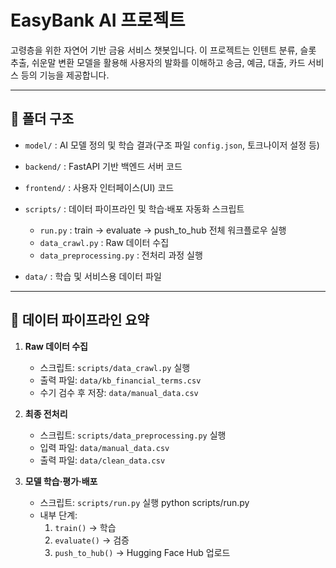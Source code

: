 # EasyBank AI 프로젝트

고령층을 위한 자연어 기반 금융 서비스 챗봇입니다.
이 프로젝트는 인텐트 분류, 슬롯 추출, 쉬운말 변환 모델을 활용해 사용자의 발화를 이해하고 송금, 예금, 대출, 카드 서비스 등의 기능을 제공합니다.

---

## 📁 폴더 구조

* `model/` : AI 모델 정의 및 학습 결과(구조 파일 `config.json`, 토크나이저 설정 등)
* `backend/` : FastAPI 기반 백엔드 서버 코드
* `frontend/` : 사용자 인터페이스(UI) 코드
* `scripts/` : 데이터 파이프라인 및 학습·배포 자동화 스크립트

  * `run.py` : train → evaluate → push\_to\_hub 전체 워크플로우 실행
  * `data_crawl.py` : Raw 데이터 수집
  * `data_preprocessing.py` : 전처리 과정 실행
* `data/` : 학습 및 서비스용 데이터 파일

---

## 🔄 데이터 파이프라인 요약

1. **Raw 데이터 수집**
   * 스크립트: `scripts/data_crawl.py` 실행
   * 출력 파일: `data/kb_financial_terms.csv`
   * 수기 검수 후 저장: `data/manual_data.csv`

2. **최종 전처리**
   * 스크립트: `scripts/data_preprocessing.py` 실행
   * 입력 파일: `data/manual_data.csv`
   * 출력 파일: `data/clean_data.csv`

3. **모델 학습·평가·배포**
   * 스크립트: `scripts/run.py` 실행
     python scripts/run.py
   * 내부 단계:
     1. `train()` → 학습
     2. `evaluate()` → 검증
     3. `push_to_hub()` → Hugging Face Hub 업로드




